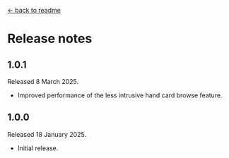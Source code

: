 [← back to readme](README.md)

# Release notes

## 1.0.1
Released 8 March 2025.

* Improved performance of the less intrusive hand card browse feature.

## 1.0.0
Released 18 January 2025.

* Initial release.